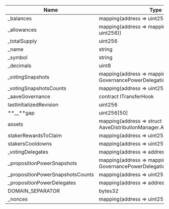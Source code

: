 | Name                              | Type                                                                                   | Slot | Offset | Bytes | Contract                                                   |
| --------------------------------- | -------------------------------------------------------------------------------------- | ---- | ------ | ----- | ---------------------------------------------------------- |
| \_balances                        | mapping(address => uint256)                                                            | 0    | 0      | 32    | etherscan/StakedTokenV2Rev3/Contract.sol:StakedTokenV2Rev3 |
| \_allowances                      | mapping(address => mapping(address => uint256))                                        | 1    | 0      | 32    | etherscan/StakedTokenV2Rev3/Contract.sol:StakedTokenV2Rev3 |
| \_totalSupply                     | uint256                                                                                | 2    | 0      | 32    | etherscan/StakedTokenV2Rev3/Contract.sol:StakedTokenV2Rev3 |
| \_name                            | string                                                                                 | 3    | 0      | 32    | etherscan/StakedTokenV2Rev3/Contract.sol:StakedTokenV2Rev3 |
| \_symbol                          | string                                                                                 | 4    | 0      | 32    | etherscan/StakedTokenV2Rev3/Contract.sol:StakedTokenV2Rev3 |
| \_decimals                        | uint8                                                                                  | 5    | 0      | 1     | etherscan/StakedTokenV2Rev3/Contract.sol:StakedTokenV2Rev3 |
| \_votingSnapshots                 | mapping(address => mapping(uint256 => struct GovernancePowerDelegationERC20.Snapshot)) | 6    | 0      | 32    | etherscan/StakedTokenV2Rev3/Contract.sol:StakedTokenV2Rev3 |
| \_votingSnapshotsCounts           | mapping(address => uint256)                                                            | 7    | 0      | 32    | etherscan/StakedTokenV2Rev3/Contract.sol:StakedTokenV2Rev3 |
| \_aaveGovernance                  | contract ITransferHook                                                                 | 8    | 0      | 20    | etherscan/StakedTokenV2Rev3/Contract.sol:StakedTokenV2Rev3 |
| lastInitializedRevision           | uint256                                                                                | 9    | 0      | 32    | etherscan/StakedTokenV2Rev3/Contract.sol:StakedTokenV2Rev3 |
| **\_\_**gap                       | uint256[50]                                                                            | 10   | 0      | 1600  | etherscan/StakedTokenV2Rev3/Contract.sol:StakedTokenV2Rev3 |
| assets                            | mapping(address => struct AaveDistributionManager.AssetData)                           | 60   | 0      | 32    | etherscan/StakedTokenV2Rev3/Contract.sol:StakedTokenV2Rev3 |
| stakerRewardsToClaim              | mapping(address => uint256)                                                            | 61   | 0      | 32    | etherscan/StakedTokenV2Rev3/Contract.sol:StakedTokenV2Rev3 |
| stakersCooldowns                  | mapping(address => uint256)                                                            | 62   | 0      | 32    | etherscan/StakedTokenV2Rev3/Contract.sol:StakedTokenV2Rev3 |
| \_votingDelegates                 | mapping(address => address)                                                            | 63   | 0      | 32    | etherscan/StakedTokenV2Rev3/Contract.sol:StakedTokenV2Rev3 |
| \_propositionPowerSnapshots       | mapping(address => mapping(uint256 => struct GovernancePowerDelegationERC20.Snapshot)) | 64   | 0      | 32    | etherscan/StakedTokenV2Rev3/Contract.sol:StakedTokenV2Rev3 |
| \_propositionPowerSnapshotsCounts | mapping(address => uint256)                                                            | 65   | 0      | 32    | etherscan/StakedTokenV2Rev3/Contract.sol:StakedTokenV2Rev3 |
| \_propositionPowerDelegates       | mapping(address => address)                                                            | 66   | 0      | 32    | etherscan/StakedTokenV2Rev3/Contract.sol:StakedTokenV2Rev3 |
| DOMAIN_SEPARATOR                  | bytes32                                                                                | 67   | 0      | 32    | etherscan/StakedTokenV2Rev3/Contract.sol:StakedTokenV2Rev3 |
| \_nonces                          | mapping(address => uint256)                                                            | 68   | 0      | 32    | etherscan/StakedTokenV2Rev3/Contract.sol:StakedTokenV2Rev3 |
